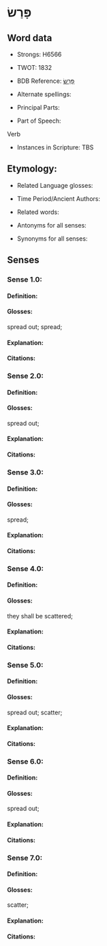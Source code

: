 # פָּרַשׂ

<!-- Status: S2="NeedsEdits" -->
<!-- Lexica used for edits:   -->

## Word data

* Strongs: H6566

* TWOT: 1832

* BDB Reference: [פָּרַשׂ](rc://en/bdb/dict/q.do.aa)

* Alternate spellings:

* Principal Parts:

* Part of Speech:

Verb

* Instances in Scripture: TBS

## Etymology:

* Related Language glosses:

* Time Period/Ancient Authors:

* Related words:

* Antonyms for all senses:

* Synonyms for all senses:

## Senses

### Sense 1.0:

#### Definition:

#### Glosses:

spread out; spread; 

#### Explanation:

#### Citations:



### Sense 2.0:

#### Definition:

#### Glosses:

spread out; 

#### Explanation:

#### Citations:



### Sense 3.0:

#### Definition:

#### Glosses:

spread; 

#### Explanation:

#### Citations:



### Sense 4.0:

#### Definition:

#### Glosses:

they shall be scattered; 

#### Explanation:

#### Citations:



### Sense 5.0:

#### Definition:

#### Glosses:

spread out; scatter; 

#### Explanation:

#### Citations:



### Sense 6.0:

#### Definition:

#### Glosses:

spread out; 

#### Explanation:

#### Citations:



### Sense 7.0:

#### Definition:

#### Glosses:

scatter; 

#### Explanation:

#### Citations:



